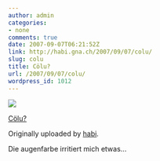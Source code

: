 ```yaml
---
author: admin
categories:
- none
comments: true
date: 2007-09-07T06:21:52Z
link: http://habi.gna.ch/2007/09/07/colu/
slug: colu
title: Cölu?
url: /2007/09/07/colu/
wordpress_id: 1012
---
```


[![](http://farm2.static.flickr.com/1047/1339637899_d19bfd30e2_m.jpg)](http://www.flickr.com/photos/habi/1339637899/)
   

 
  [Cölu?](http://www.flickr.com/photos/habi/1339637899/)
    

  Originally uploaded by [habi](http://www.flickr.com/people/habi/).
 



Die augenfarbe irritiert mich etwas...
  

